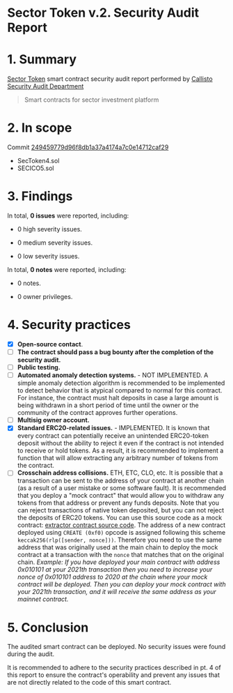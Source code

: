 # Sector Token v.2. Security Audit Report

# 1. Summary

[Sector Token](https://github.com/sectorius/sector-contracts/tree/main/contracts) smart contract security audit report performed by [Callisto Security Audit Department](https://github.com/EthereumCommonwealth/Auditing)

> Smart contracts for sector investment platform

# 2. In scope

Commit [249459779d96f8db1a37a4174a7c0e14712caf29](https://github.com/sectorius/sector-contracts/blob/249459779d96f8db1a37a4174a7c0e14712caf29/contracts/)

- SecToken4.sol
- SECICO5.sol

# 3. Findings

In total, **0 issues** were reported, including:

- 0 high severity issues.

- 0 medium severity issues.

- 0 low severity issues.

In total, **0 notes** were reported, including:

- 0 notes.

- 0 owner privileges.



# 4. Security practices

- [x] **Open-source contact**.
- [ ] **The contract should pass a bug bounty after the completion of the security audit.**
- [ ] **Public testing.**
- [ ] **Automated anomaly detection systems.** - NOT IMPLEMENTED. A simple anomaly detection algorithm is recommended to be implemented to detect behavior that is atypical compared to normal for this contract. For instance, the contract must halt deposits in case a large amount is being withdrawn in a short period of time until the owner or the community of the contract approves further operations.
- [ ] **Multisig owner account.**
- [x] **Standard ERC20-related issues.** - IMPLEMENTED. It is known that every contract can potentially receive an unintended ERC20-token deposit without the ability to reject it even if the contract is not intended to receive or hold tokens. As a result, it is recommended to implement a function that will allow extracting any arbitrary number of tokens from the contract.
- [ ] **Crosschain address collisions.** ETH, ETC, CLO, etc. It is possible that a transaction can be sent to the address of your contract at another chain (as a result of a user mistake or some software fault). It is recommended that you deploy a "mock contract" that would allow you to withdraw any tokens from that address or prevent any funds deposits. Note that you can reject transactions of native token deposited, but you can not reject the deposits of ERC20 tokens. You can use this source code as a mock contract: [extractor contract source code](https://github.com/EthereumCommonwealth/GNT-emergency-extractor-contract/blob/master/extractor.sol). The address of a new contract deployed using `CREATE (0xf0)` opcode is assigned following this scheme `keccak256(rlp([sender, nonce]))`. Therefore you need to use the same address that was originally used at the main chain to deploy the mock contract at a transaction with the `nonce` that matches that on the original chain. _Example: If you have deployed your main contract with address 0x010101 at your 2021th transaction then you need to increase your nonce of 0x010101 address to 2020 at the chain where your mock contract will be deployed. Then you can deploy your mock contract with your 2021th transaction, and it will receive the same address as your mainnet contract._

# 5. Conclusion

The audited smart contract can be deployed. No security issues were found during the audit.

It is recommended to adhere to the security practices described in pt. 4 of this report to ensure the contract's operability and prevent any issues that are not directly related to the code of this smart contract.
